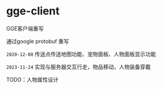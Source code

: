 # gge-client
GGE客户端重写


通过google protobuf 重写

`2020-12-08` 传送点传送地图功能、宠物面板、人物面板显示功能

`2023-11-24` 实现与服务器交互行走，物品移动，人物装备穿戴

TODO：人物属性设计
